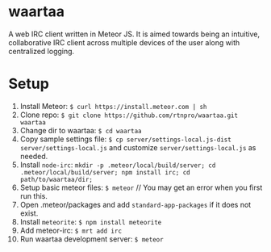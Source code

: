 waartaa
=======

A web IRC client written in Meteor JS. It is aimed towards being an intuitive, collaborative IRC client across
multiple devices of the user along with centralized logging.


Setup
=====
1. Install Meteor: ``$ curl https://install.meteor.com | sh``
1. Clone repo: ``$ git clone https://github.com/rtnpro/waartaa.git waartaa``
1. Change dir to waartaa: ``$ cd waartaa``
1. Copy sample settings file: ``$ cp server/settings-local.js-dist server/settings-local.js``
   and customize ``server/settings-local.js`` as needed.
1. Install ``node-irc``: ``mkdir -p .meteor/local/build/server; cd .meteor/local/build/server; npm install irc; cd path/to/waartaa/dir;``
1. Setup basic meteor files: ``$ meteor`` // You may get an error when you first run this.
1. Open .meteor/packages and add ``standard-app-packages`` if it does not exist.
1. Install ``meteorite``: ``$ npm install meteorite``
1. Add meteor-irc: ``$ mrt add irc``
1. Run waartaa development server: ``$ meteor``
